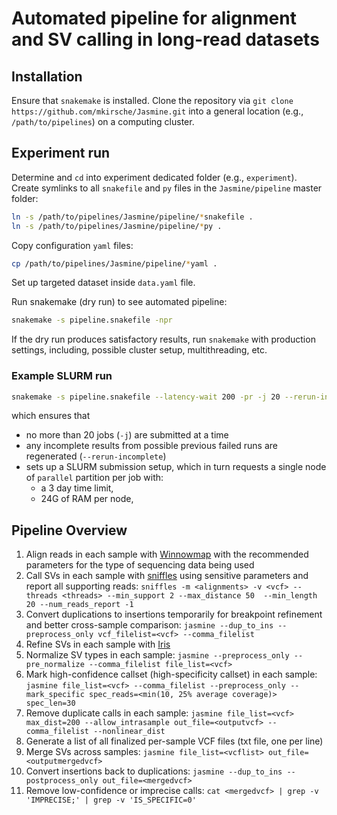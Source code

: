 # Automated pipeline for alignment and SV calling in long-read datasets

## Installation
Ensure that `snakemake` is installed.
Clone the repository via `git clone https://github.com/mkirsche/Jasmine.git` into a general location (e.g., `/path/to/pipelines`) on a computing cluster.

## Experiment run
Determine and `cd` into experiment dedicated folder (e.g., `experiment`).
Create symlinks to all `snakefile` and `py` files in the `Jasmine/pipeline` master folder:
```bash
ln -s /path/to/pipelines/Jasmine/pipeline/*snakefile .
ln -s /path/to/pipelines/Jasmine/pipeline/*py .
``` 
Copy configuration `yaml` files:
```bash
cp /path/to/pipelines/Jasmine/pipeline/*yaml .
```
Set up targeted dataset inside `data.yaml` file.

Run snakemake (dry run) to see automated pipeline:
```bash
snakemake -s pipeline.snakefile -npr
``` 
If the dry run produces satisfactory results, run `snakemake` with production settings, including, possible cluster setup, multithreading, etc.

### Example SLURM run
```bash
snakemake -s pipeline.snakefile --latency-wait 200 -pr -j 20 --rerun-incomplete --cluster "sbatch --account={cluster.account} --partition={cluster.partition} --job-name={cluster.name} --nodes={cluster.nodes} --cpus-per-task={cluster.nCPUs} --time={cluster.time} --out={cluster.out} --err={cluster.err} --mem={cluster.mem_mb}M"
```
which ensures that
 * no more than 20 jobs (`-j`) are submitted at a time
 * any incomplete results from possible previous failed runs are regenerated (`--rerun-incomplete`)
 * sets up a SLURM submission setup, which in turn requests a single node of `parallel` partition per job with:
    * a 3 day time limit,
    * 24G of RAM per node,

## Pipeline Overview

1. Align reads in each sample with [Winnowmap](https://github.com/marbl/Winnowmap) with the recommended parameters for the type of sequencing data being used
2. Call SVs in each sample with [sniffles](https://github.com/fritzsedlazeck/Sniffles) using sensitive parameters and report all supporting reads: `sniffles -m <alignments> -v <vcf> --threads <threads> --min_support 2 --max_distance 50  --min_length 20 --num_reads_report -1`
3. Convert duplications to insertions temporarily for breakpoint refinement and better cross-sample comparison: `jasmine --dup_to_ins --preprocess_only vcf_filelist=<vcf> --comma_filelist`
4. Refine SVs in each sample with [Iris](https://github.com/mkirsche/Iris/)
5. Normalize SV types in each sample: `jasmine --preprocess_only --pre_normalize --comma_filelist file_list=<vcf>`
6. Mark high-confidence callset (high-specificity callset) in each sample: `jasmine file_list=<vcf> --comma_filelist --preprocess_only --mark_specific spec_reads=<min(10, 25% average coverage)> spec_len=30`
7. Remove duplicate calls in each sample: `jasmine file_list=<vcf> max_dist=200 --allow_intrasample out_file=<outputvcf> --comma_filelist --nonlinear_dist`
8. Generate a list of all finalized per-sample VCF files (txt file, one per line)
9. Merge SVs across samples: `jasmine file_list=<vcflist> out_file=<outputmergedvcf>`
10. Convert insertions back to duplications: `jasmine --dup_to_ins --postprocess_only out_file=<mergedvcf>`
11. Remove low-confidence or imprecise calls: `cat <mergedvcf> | grep -v 'IMPRECISE;' | grep -v 'IS_SPECIFIC=0'`
